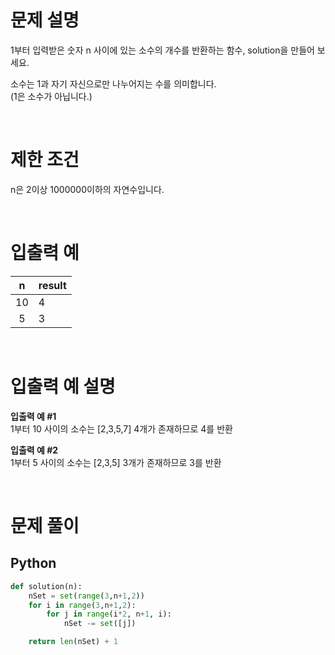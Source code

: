 # 문제 설명

1부터 입력받은 숫자 n 사이에 있는 소수의 개수를 반환하는 함수, solution을 만들어 보세요.

소수는 1과 자기 자신으로만 나누어지는 수를 의미합니다. <br />
(1은 소수가 아닙니다.)

<br />

# 제한 조건

n은 2이상 1000000이하의 자연수입니다.

<br />

# 입출력 예

|  n  | result |
| :-: | ------ |
| 10  | 4      |
|  5  | 3      |

<br />

# 입출력 예 설명

**입출력 예 #1** <br>
1부터 10 사이의 소수는 [2,3,5,7] 4개가 존재하므로 4를 반환

**입출력 예 #2** <br>
1부터 5 사이의 소수는 [2,3,5] 3개가 존재하므로 3를 반환

<br />

# 문제 풀이

## Python

```py
def solution(n):
    nSet = set(range(3,n+1,2))
    for i in range(3,n+1,2):
        for j in range(i*2, n+1, i):
            nSet -= set([j])

    return len(nSet) + 1
```
